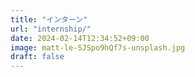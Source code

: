 ```yaml
---
title: "インターン"
url: "internship/"
date: 2024-02-14T12:34:52+09:00
image: matt-le-SJSpo9hQf7s-unsplash.jpg
draft: false
---
```

